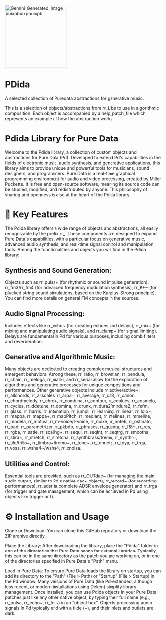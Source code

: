 <img width="200" height="200" alt="Gemini_Generated_Image_buixpbuixpbuixpb" src="https://github.com/user-attachments/assets/5f2afaac-7a53-404a-bad9-daf1aaa8fed0" />

# PDida
A selected collection of Puredata abstractions for generative music.

This is a selection of objects/abstractions from rr_Libs to use in algorithmic composition.
Each object is accompanied by a help_patch_file which represents an example of how the abstraction works.

# Pdida Library for Pure Data
Welcome to the Pdida library, a collection of custom objects and abstractions for Pure Data (Pd). Developed to extend Pd's capabilities in the fields of electronic music, audio synthesis, and generative applications, this library aims to provide unique and powerful tools for musicians, sound designers, and programmers.
Pure Data is a real-time graphical programming environment for audio and video processing, created by Miller Puckette. It is free and open-source software, meaning its source code can be studied, modified, and redistributed by anyone. This philosophy of sharing and openness is also at the heart of the Pdida library.

# 🚀 Key Features
The Pdida library offers a wide range of objects and abstractions, all easily recognizable by the prefix rr_. These components are designed to expand Pure Data's capabilities, with a particular focus on generative music, advanced audio synthesis, and real-time signal control and manipulation tools.
Among the functionalities and objects you will find in the Pdida library:

## Synthesis and Sound Generation: 
Objects such as rr_pulsa+ (for rhythmic or sound impulse generation), rr_fm3/rr_fm4 (for advanced frequency modulation synthesis), rr_K+~ (for plucked string sound simulations, based on the Karplus-Strong principle). You can find more details on general FM concepts in the sources.

## Audio Signal Processing:
Includes effects like rr_echo~ (for creating echoes and delays), rr_mix~ (for mixing and manipulating audio signals), and rr_clamp~ (for signal limiting). Delays are fundamental in Pd for various purposes, including comb filters and reverberation.

## Generative and Algorithmic Music:
Many objects are dedicated to creating complex musical structures and emergent behaviors. Among these, rr_ratio, rr_brownian, rr_pendula, rr_chain, rr_meloga, rr_marki, and rr_serial allow for the exploration of algorithms and generative processes for unique compositions and performances. Other generative objects include rr_active/active+, rr_allchords, rr_allscales, rr_arpa+, rr_average, rr_ca8, rr_canon, rr_chordmelody, rr_chrd+, rr_combina, rr_contour, rr_cookies, rr_cosmelo, rr_cycles, rr_ddetune, rr_domina, rr_drunk, rr_dura2/mirdura2, rr_fefm, rr_glass, rr_harris, rr_intonation, rr_jumpli, rr_learning, rr_linear, rr_lolo~, rr_mappa, rr_mappa+, rr_mapPitch, rr_mediant, rr_melines, rr_mmeline, rr_modela, rr_motiva, rr_m-voice/t-voice, rr_noixe, rr_note6, rr_ostinato, rr_pad, rr_parametrizer, rr_pkbdp, rr_phrases, rr_quanta, rr_R8+, rr_res, rr_rgba, rr_satie, rr_scaling+, rr_sequi, rr_seqInt, rr_seqtrg, rr_smootha, rr_stira~, rr_stretch, rr_stretcha, rr_synthbrass/tremo, rr_synthr~, rr_tile/trillo~, rr_timbra~/tremo~, rr_tone~, rr_tonnetz, rr_toya, rr_trga, rr_voss, rr_wsha4~/wsha4, rr_xnoisa.

## Utilities and Control:
Essential tools are provided, such as rr_OUTdac~ (for managing the main audio output, similar to Pd's native dac~ object), rr_record~ (for recording performances), rr_adsr (a complete ADSR envelope generator) and rr_trga (for trigger and gate management, which can be achieved in Pd using objects like trigger or t).

# ⚙️ Installation and Usage

Clone or Download: You can clone this GitHub repository or download the ZIP archive directly.

Place the Library: After downloading the library, place the "Pdida" folder in one of the directories that Pure Data scans for external libraries. Typically, this can be in the same directory as the patch you are working on, or in one of the directories specified in Pure Data's "Path" menu.

Load in Pure Data: To ensure Pure Data loads the library on startup, you can add its directory to the "Path" (File > Path) or "Startup" (File > Startup) in the Pd window. Many versions of Pure Data (like Pd-extended, although less recent, or modern installations using Deken) simplify library management.
Once installed, you can use Pdida objects in your Pure Data patches just like any other native object, by typing their full name (e.g., rr_pulsa, rr_echo~, rr_fm~) in an "object box". Objects processing audio signals in Pd typically end with a tilde (~), and their inlets and outlets are dark.
